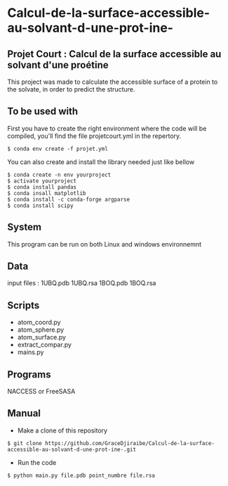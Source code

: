 # Calcul-de-la-surface-accessible-au-solvant-d-une-prot-ine-



## Projet Court : Calcul de la surface accessible au solvant d'une proétine


This project was made to calculate the accessible surface of a protein to the solvate, in order to predict the structure.


## To be used with 

First you have to create the right environment where the code will be compiled, you'll find the file projetcourt.yml in the repertory. 

```
$ conda env create -f projet.yml
```
 You can also create and install the library needed just like bellow 
 
 ```
 $ conda create -n env yourproject
 $ activate yourproject
 $ conda install pandas
 $ conda insall matplotlib
 $ conda install -c conda-forge argparse
 $ conda install scipy
 
 ```
 
 ## System 
 
 This program can be run on both Linux and windows environnemnt
 
 
 ## Data 
 
 input files : 1UBQ.pdb 1UBQ.rsa 1BOQ.pdb 1BOQ.rsa
 
 ## Scripts 
 
 * atom_coord.py
 * atom_sphere.py
 * atom_surface.py
 * extract_compar.py
 * mains.py
 
 ## Programs 
 
 NACCESS or FreeSASA
 
 ## Manual
 
 * Make a clone of this repository 

```
$ git clone https://github.com/GraceDjiraibe/Calcul-de-la-surface-accessible-au-solvant-d-une-prot-ine-.git

```

* Run the code 

```
$ python main.py file.pdb point_numbre file.rsa

```
 
 
